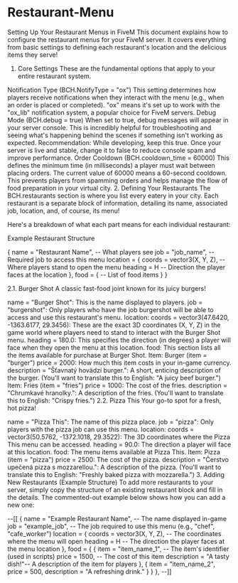 # Restaurant-Menu


Setting Up Your Restaurant Menus in FiveM
This document explains how to configure the restaurant menus for your FiveM server. It covers everything from basic settings to defining each restaurant's location and the delicious items they serve!

1. Core Settings
These are the fundamental options that apply to your entire restaurant system.

Notification Type (BCH.NotifyType = "ox")
This setting determines how players receive notifications when they interact with the menu (e.g., when an order is placed or completed).
"ox" means it's set up to work with the "ox_lib" notification system, a popular choice for FiveM servers.
Debug Mode (BCH.debug = true)
When set to true, debug messages will appear in your server console. This is incredibly helpful for troubleshooting and seeing what's happening behind the scenes if something isn't working as expected.
Recommendation: While developing, keep this true. Once your server is live and stable, change it to false to reduce console spam and improve performance.
Order Cooldown (BCH.cooldown_time = 60000)
This defines the minimum time (in milliseconds) a player must wait between placing orders.
The current value of 60000 means a 60-second cooldown. This prevents players from spamming orders and helps manage the flow of food preparation in your virtual city.
2. Defining Your Restaurants
The BCH.restaurants section is where you list every eatery in your city. Each restaurant is a separate block of information, detailing its name, associated job, location, and, of course, its menu!

Here's a breakdown of what each part means for each individual restaurant:

Example Restaurant Structure

{
    name = "Restaurant Name", -- What players see
    job = "job_name",          -- Required job to access this menu
    location = {
        coords = vector3(X, Y, Z), -- Where players stand to open the menu
        heading = H                -- Direction the player faces at the location
    },
    food = {
        -- List of food items
    }
}

2.1. Burger Shot
A classic fast-food joint known for its juicy burgers!

name = "Burger Shot": This is the name displayed to players.
job = "burgershot": Only players who have the job burgershot will be able to access and use this restaurant's menu.
location:
coords = vector3(47.6420, -1363.6177, 29.3456): These are the exact 3D coordinates (X, Y, Z) in the game world where players need to stand to interact with the Burger Shot menu.
heading = 180.0: This specifies the direction (in degrees) a player will face when they open the menu at this location.
food: This section lists all the items available for purchase at Burger Shot.
Item: Burger (item = "burger")
price = 2000: How much this item costs in your in-game currency.
description = "Šťavnatý hovädzí burger.": A short, enticing description of the burger. (You'll want to translate this to English: "A juicy beef burger.")
Item: Fries (item = "fries")
price = 1000: The cost of the fries.
description = "Chrumkavé hranolky.": A description of the fries. (You'll want to translate this to English: "Crispy fries.")
2.2. Pizza This
Your go-to spot for a fresh, hot pizza!

name = "Pizza This": The name of this pizza place.
job = "pizza": Only players with the pizza job can use this menu.
location:
coords = vector3(50.5762, -1372.1018, 29.3522): The 3D coordinates where the Pizza This menu can be accessed.
heading = 90.0: The direction a player will face at this location.
food: The menu items available at Pizza This.
Item: Pizza (item = "pizza")
price = 2500: The cost of the pizza.
description = "Čerstvo upečená pizza s mozzarellou.": A description of the pizza. (You'll want to translate this to English: "Freshly baked pizza with mozzarella.")
3. Adding New Restaurants (Example Structure)
To add more restaurants to your server, simply copy the structure of an existing restaurant block and fill in the details. The commented-out example below shows how you can add a new one:


--[[
{
    name = "Example Restaurant Name", -- The name displayed in-game
    job = "example_job",             -- The job required to use this menu (e.g., "chef", "cafe_worker")
    location = {
        coords = vector3(X, Y, Z),   -- The coordinates where the menu will open
        heading = H                  -- The direction the player faces at the menu location
    },
    food = {
        {
            item = "item_name_1",        -- The item's identifier (used in scripts)
            price = 1500,                -- The cost of this item
            description = "A tasty dish!"-- A description of the item for players
        },
        {
            item = "item_name_2",
            price = 500,
            description = "A refreshing drink."
        }
    }
},
--]]
